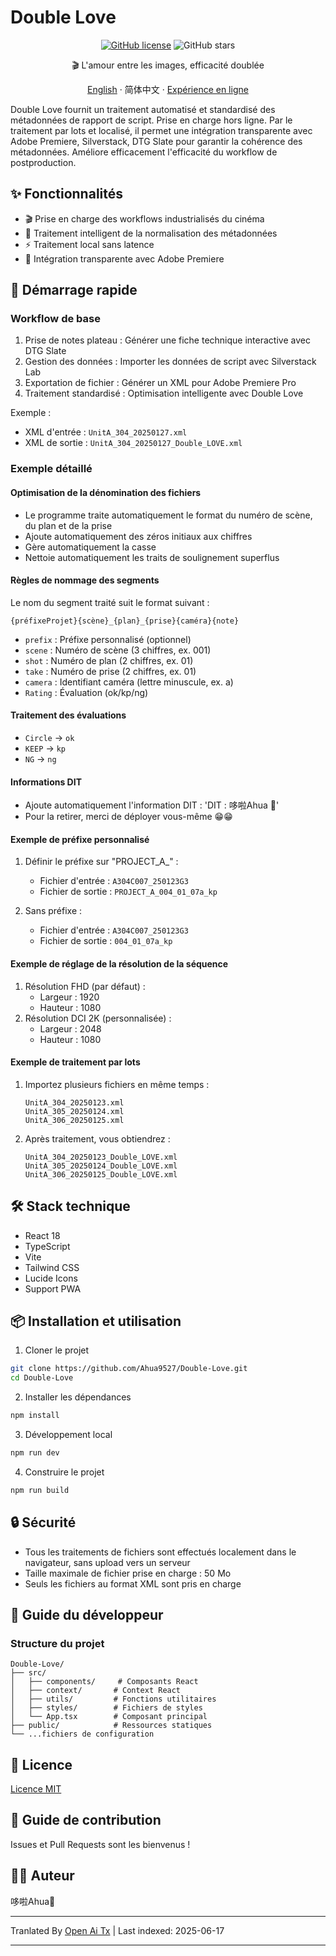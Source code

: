# Double Love

<div align="center">

[![GitHub license](https://img.shields.io/github/license/Ahua9527/Double-Love)](https://github.com/Ahua9527/Double-Love/blob/main/LICENSE)
![GitHub stars](https://img.shields.io/github/stars/Ahua9527/Double-Love)

🎬 L'amour entre les images, efficacité doublée

[//]: # (Œuf de Pâques caché dans le code)
<!Double Love : Que chaque plan cache le framerate que je n'ai pas osé dire -->

[English](./README.en.md) · 简体中文 · [Expérience en ligne](https://double-love.ahua.space)

</div>

Double Love fournit un traitement automatisé et standardisé des métadonnées de rapport de script. Prise en charge hors ligne. Par le traitement par lots et localisé, il permet une intégration transparente avec Adobe Premiere, Silverstack, DTG Slate pour garantir la cohérence des métadonnées. Améliore efficacement l'efficacité du workflow de postproduction.

## ✨ Fonctionnalités

- 🎬 Prise en charge des workflows industrialisés du cinéma
- 📝 Traitement intelligent de la normalisation des métadonnées
- ⚡ Traitement local sans latence
- 🧩 Intégration transparente avec Adobe Premiere

## 🚀 Démarrage rapide

### Workflow de base

1. Prise de notes plateau : Générer une fiche technique interactive avec DTG Slate
2. Gestion des données : Importer les données de script avec Silverstack Lab
3. Exportation de fichier : Générer un XML pour Adobe Premiere Pro
4. Traitement standardisé : Optimisation intelligente avec Double Love

Exemple :
- XML d'entrée : `UnitA_304_20250127.xml`
- XML de sortie : `UnitA_304_20250127_Double_LOVE.xml`

### Exemple détaillé

#### Optimisation de la dénomination des fichiers
- Le programme traite automatiquement le format du numéro de scène, du plan et de la prise
- Ajoute automatiquement des zéros initiaux aux chiffres
- Gère automatiquement la casse
- Nettoie automatiquement les traits de soulignement superflus

#### Règles de nommage des segments

Le nom du segment traité suit le format suivant :
```
{préfixeProjet}{scène}_{plan}_{prise}{caméra}{note}
```

- `prefix` : Préfixe personnalisé (optionnel)
- `scene` : Numéro de scène (3 chiffres, ex. 001)
- `shot` : Numéro de plan (2 chiffres, ex. 01)
- `take` : Numéro de prise (2 chiffres, ex. 01)
- `camera` : Identifiant caméra (lettre minuscule, ex. a)
- `Rating` : Évaluation (ok/kp/ng)

#### Traitement des évaluations
- `Circle` → `ok`
- `KEEP` → `kp`
- `NG` → `ng`

#### Informations DIT
- Ajoute automatiquement l'information DIT : 'DIT : 哆啦Ahua 🌱'
- Pour la retirer, merci de déployer vous-même 😁😁

#### Exemple de préfixe personnalisé

1. Définir le préfixe sur "PROJECT_A_" :
   - Fichier d'entrée : `A304C007_250123G3`
   - Fichier de sortie : `PROJECT_A_004_01_07a_kp`

2. Sans préfixe :
   - Fichier d'entrée : `A304C007_250123G3`
   - Fichier de sortie : `004_01_07a_kp`

#### Exemple de réglage de la résolution de la séquence

1. Résolution FHD (par défaut) :
   - Largeur : 1920
   - Hauteur : 1080   
2. Résolution DCI 2K (personnalisée) :
   - Largeur : 2048
   - Hauteur : 1080   

#### Exemple de traitement par lots

1. Importez plusieurs fichiers en même temps :
   ```
   UnitA_304_20250123.xml
   UnitA_305_20250124.xml
   UnitA_306_20250125.xml
   ```

2. Après traitement, vous obtiendrez :
   ```
   UnitA_304_20250123_Double_LOVE.xml
   UnitA_305_20250124_Double_LOVE.xml
   UnitA_306_20250125_Double_LOVE.xml
   ```

## 🛠️ Stack technique

- React 18
- TypeScript
- Vite
- Tailwind CSS
- Lucide Icons
- Support PWA

## 📦 Installation et utilisation

1. Cloner le projet

```bash
git clone https://github.com/Ahua9527/Double-Love.git
cd Double-Love
```

2. Installer les dépendances

```bash
npm install
```

3. Développement local

```bash
npm run dev
```

4. Construire le projet

```bash
npm run build
```

## 🔒 Sécurité

- Tous les traitements de fichiers sont effectués localement dans le navigateur, sans upload vers un serveur
- Taille maximale de fichier prise en charge : 50 Mo
- Seuls les fichiers au format XML sont pris en charge

## 🌈 Guide du développeur

### Structure du projet

```
Double-Love/
├── src/
│   ├── components/     # Composants React
│   ├── context/       # Context React
│   ├── utils/         # Fonctions utilitaires
│   ├── styles/        # Fichiers de styles
│   └── App.tsx        # Composant principal
├── public/            # Ressources statiques
└── ...fichiers de configuration
```

## 📃 Licence

[Licence MIT](LICENSE)

## 🤝 Guide de contribution

Issues et Pull Requests sont les bienvenus !

## 👨‍💻 Auteur

哆啦Ahua🌱

---

Tranlated By [Open Ai Tx](https://github.com/OpenAiTx/OpenAiTx) | Last indexed: 2025-06-17

---